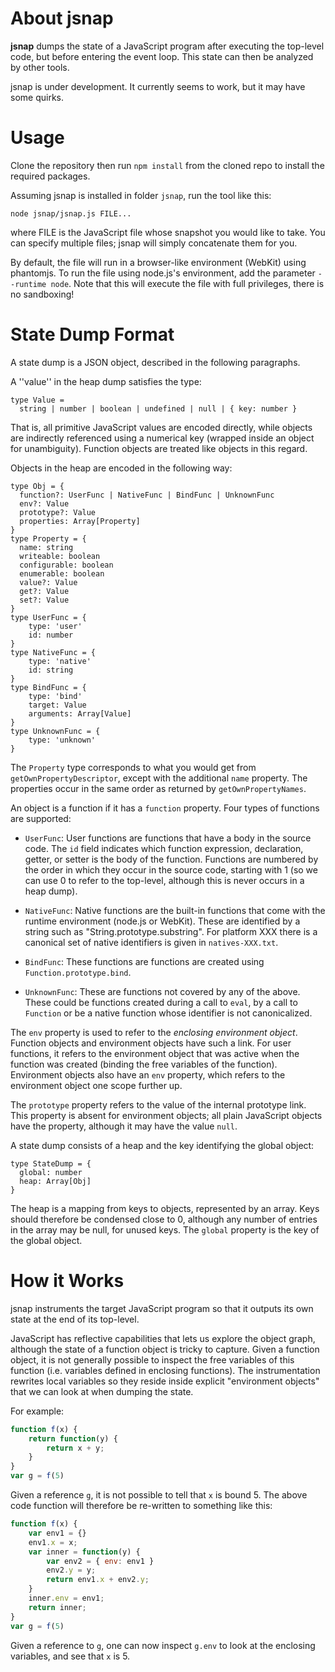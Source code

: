 About jsnap
===========
**jsnap** dumps the state of a JavaScript program after executing the top-level code, but before entering the event loop. This state can then be analyzed by other tools.

jsnap is under development. It currently seems to work, but it may have some quirks.

Usage
=====
Clone the repository then run `npm install` from the cloned repo to install the required packages.

Assuming jsnap is installed in folder `jsnap`, run the tool like this:

    node jsnap/jsnap.js FILE...

where FILE is the JavaScript file whose snapshot you would like to take. You can specify multiple files; jsnap will simply concatenate them for you.

By default, the file will run in a browser-like environment (WebKit) using phantomjs. To run the file using node.js's environment, add the parameter `--runtime node`. Note that this will execute the file with full privileges, there is no sandboxing!

State Dump Format
================

A state dump is a JSON object, described in the following paragraphs.

A ''value'' in the heap dump satisfies the type:

    type Value = 
      string | number | boolean | undefined | null | { key: number }


That is, all primitive JavaScript values are encoded directly, while objects are indirectly referenced using a numerical key (wrapped inside an object for unambiguity). Function objects are treated like objects in this regard.

Objects in the heap are encoded in the following way:

    type Obj = {
      function?: UserFunc | NativeFunc | BindFunc | UnknownFunc
      env?: Value
      prototype?: Value
      properties: Array[Property]
    }
    type Property = {
      name: string
      writeable: boolean
      configurable: boolean
      enumerable: boolean
      value?: Value
      get?: Value
      set?: Value
    }
    type UserFunc = {
        type: 'user'
        id: number
    }
    type NativeFunc = {
        type: 'native'
        id: string
    }
    type BindFunc = {
        type: 'bind'
        target: Value
        arguments: Array[Value]
    }
    type UnknownFunc = {
        type: 'unknown'
    }

The `Property` type corresponds to what you would get from `getOwnPropertyDescriptor`, except with the additional `name` property. The properties occur in the same order as returned by `getOwnPropertyNames`.

An object is a function if it has a `function` property. Four types of functions are supported:

 - `UserFunc`: User functions are functions that have a body in the source code. The `id` field indicates which function expression, declaration, getter, or setter is the body of the function. Functions are numbered by the order in which they occur in the source code, starting with 1 (so we can use 0 to refer to the top-level, although this is never occurs in a heap dump).
 
 - `NativeFunc`: Native functions are the built-in functions that come with the runtime environment (node.js or WebKit). These are identified by a string such as "String.prototype.substring". For platform XXX there is a canonical set of native identifiers is given in `natives-XXX.txt`.
 
 - `BindFunc`: These functions are functions are created using `Function.prototype.bind`.
 
 - `UnknownFunc`: These are functions not covered by any of the above. These could be functions created during a call to `eval`, by a call to `Function` or be a native function whose identifier is not canonicalized.

The `env` property is used to refer to the *enclosing environment object*. Function objects and environment objects have such a link. For user functions, it refers to the environment object that was active when the function was created (binding the free variables of the function). Environment objects also have an `env` property, which refers to the environment object one scope further up.

The `prototype` property refers to the value of the internal prototype link. This property is absent for environment objects; all plain JavaScript objects have the property, although it may have the value `null`.

A state dump consists of a heap and the key identifying the global object:

    type StateDump = {
      global: number
      heap: Array[Obj]
    }
    
The heap is a mapping from keys to objects, represented by an array. Keys should therefore be condensed close to 0, although any number of entries in the array may be null, for unused keys. The `global` property is the key of the global object.

How it Works
============
jsnap instruments the target JavaScript program so that it outputs its own state at the end of its top-level.

JavaScript has reflective capabilities that lets us explore the object graph, although the state of a function object is tricky to capture. Given a function object, it is not generally possible to inspect the free variables of this function (i.e. variables defined in enclosing functions). 
The instrumentation rewrites local variables so they reside inside explicit "environment objects" that we can look at when dumping the state.

For example:
```javascript
function f(x) {
    return function(y) { 
        return x + y;
    }
}
var g = f(5)
```
Given a reference `g`, it is not possible to tell that `x` is bound 5.
The above code function will therefore be re-written to something like this:
```javascript
function f(x) {
    var env1 = {}
    env1.x = x;
    var inner = function(y) { 
        var env2 = { env: env1 }
        env2.y = y;
        return env1.x + env2.y;
    }
    inner.env = env1;
    return inner;
}
var g = f(5)
```
Given a reference to `g`, one can now inspect `g.env` to look at the enclosing variables, and see that `x` is 5.